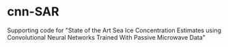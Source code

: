 # cnn-SAR
Supporting code for "State of the Art Sea Ice Concentration Estimates using Convolutional Neural Networks Trained With Passive Microwave Data"
